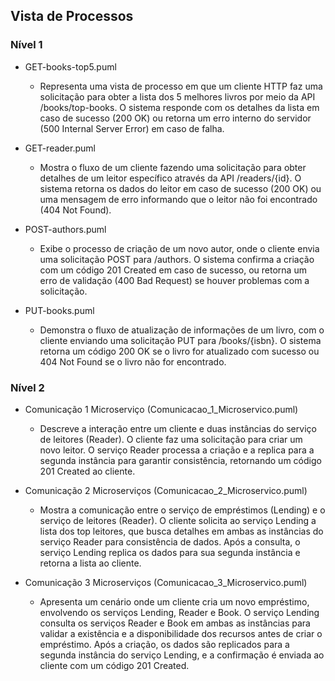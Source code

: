 ## Vista de Processos

### Nível 1

- GET-books-top5.puml
  - Representa uma vista de processo em que um cliente HTTP faz uma solicitação para obter a lista dos 5 melhores livros por meio da API /books/top-books. O sistema responde com os detalhes da lista em caso de sucesso (200 OK) ou retorna um erro interno do servidor (500 Internal Server Error) em caso de falha.

- GET-reader.puml
  - Mostra o fluxo de um cliente fazendo uma solicitação para obter detalhes de um leitor específico através da API /readers/{id}. O sistema retorna os dados do leitor em caso de sucesso (200 OK) ou uma mensagem de erro informando que o leitor não foi encontrado (404 Not Found).

- POST-authors.puml
  - Exibe o processo de criação de um novo autor, onde o cliente envia uma solicitação POST para /authors. O sistema confirma a criação com um código 201 Created em caso de sucesso, ou retorna um erro de validação (400 Bad Request) se houver problemas com a solicitação.

- PUT-books.puml
  - Demonstra o fluxo de atualização de informações de um livro, com o cliente enviando uma solicitação PUT para /books/{isbn}. O sistema retorna um código 200 OK se o livro for atualizado com sucesso ou 404 Not Found se o livro não for encontrado.

### Nível 2

- Comunicação 1 Microserviço (Comunicacao_1_Microservico.puml)
  - Descreve a interação entre um cliente e duas instâncias do serviço de leitores (Reader). O cliente faz uma solicitação para criar um novo leitor. O serviço Reader processa a criação e a replica para a segunda instância para garantir consistência, retornando um código 201 Created ao cliente.

- Comunicação 2 Microserviços (Comunicacao_2_Microservico.puml)
  - Mostra a comunicação entre o serviço de empréstimos (Lending) e o serviço de leitores (Reader). O cliente solicita ao serviço Lending a lista dos top leitores, que busca detalhes em ambas as instâncias do serviço Reader para consistência de dados. Após a consulta, o serviço Lending replica os dados para sua segunda instância e retorna a lista ao cliente.

- Comunicação 3 Microserviços (Comunicacao_3_Microservico.puml)
  - Apresenta um cenário onde um cliente cria um novo empréstimo, envolvendo os serviços Lending, Reader e Book. O serviço Lending consulta os serviços Reader e Book em ambas as instâncias para validar a existência e a disponibilidade dos recursos antes de criar o empréstimo. Após a criação, os dados são replicados para a segunda instância do serviço Lending, e a confirmação é enviada ao cliente com um código 201 Created.